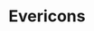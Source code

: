 ---
title: Evericons
intro: A collection of 460+ icons, free for personal and commercial use.
link: http://www.evericons.com
tags:
preview: resources/ever.png
category: Icon sets
---